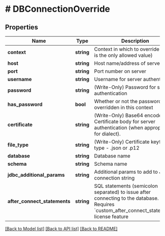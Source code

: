 # # DBConnectionOverride

## Properties

Name | Type | Description | Notes
------------ | ------------- | ------------- | -------------
**context** | **string** | Context in which to override (&#x60;pdt&#x60; is the only allowed value) | [optional]
**host** | **string** | Host name/address of server | [optional]
**port** | **string** | Port number on server | [optional]
**username** | **string** | Username for server authentication | [optional]
**password** | **string** | (Write-Only) Password for server authentication | [optional]
**has_password** | **bool** | Whether or not the password is overridden in this context | [optional] [readonly]
**certificate** | **string** | (Write-Only) Base64 encoded Certificate body for server authentication (when appropriate for dialect). | [optional]
**file_type** | **string** | (Write-Only) Certificate keyfile type - .json or .p12 | [optional]
**database** | **string** | Database name | [optional]
**schema** | **string** | Schema name | [optional]
**jdbc_additional_params** | **string** | Additional params to add to JDBC connection string | [optional]
**after_connect_statements** | **string** | SQL statements (semicolon separated) to issue after connecting to the database. Requires &#x60;custom_after_connect_statements&#x60; license feature | [optional]

[[Back to Model list]](../../README.md#models) [[Back to API list]](../../README.md#endpoints) [[Back to README]](../../README.md)
